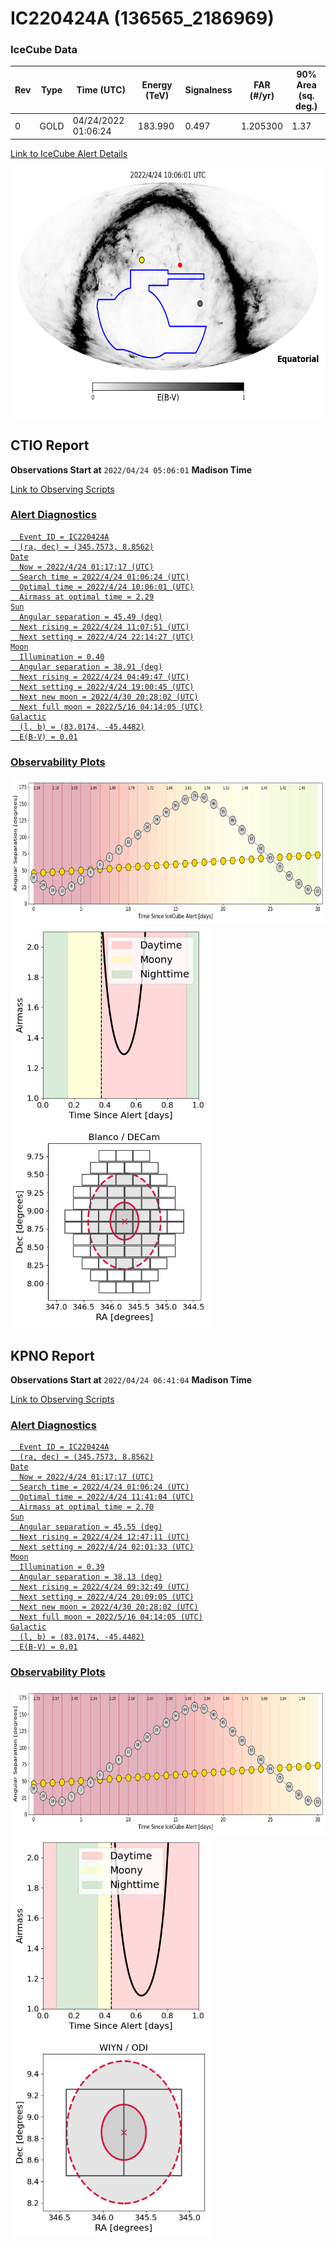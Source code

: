 # IC220424A (136565_2186969)

### IceCube Data

| Rev | Type | Time (UTC) | Energy (TeV) | Signalness | FAR (#/yr) | 90% Area (sq. deg.) |
| --- | --- | --- | --- | --- | --- | --- |
| 0 | GOLD | 04/24/2022  01:06:24 | 183.990 | 0.497 | 1.205300 | 1.37 |

<a href="https://gcn.gsfc.nasa.gov/gcn/notices_amon_g_b/136565_2186969.amon" target="_blank">Link to IceCube Alert Details</a>

<a href="https://rmorgan10.github.io/AlertMonitoring/IC220424A_0/CTIO_skymap.png" target="_blank">
  <img src="CTIO_skymap.png" alt="CTIO Skymap" style="width:700px;height:400px;">
</a>


## CTIO Report

**Observations Start at**  `2022/04/24 05:06:01`  **Madison Time**

<a href="https://github.com/rmorgan10/AlertMonitoring/blob/main/IC220424A_0/CTIO.json" target="_blank">Link to Observing Scripts

### Alert Diagnostics

```Event
  Event ID = IC220424A
  (ra, dec) = (345.7573, 8.8562)
Date
  Now = 2022/4/24 01:17:17 (UTC)
  Search time = 2022/4/24 01:06:24 (UTC)
  Optimal time = 2022/4/24 10:06:01 (UTC)
  Airmass at optimal time = 2.29
Sun
  Angular separation = 45.49 (deg)
  Next rising = 2022/4/24 11:07:51 (UTC)
  Next setting = 2022/4/24 22:14:27 (UTC)
Moon
  Illumination = 0.40
  Angular separation = 38.91 (deg)
  Next rising = 2022/4/24 04:49:47 (UTC)
  Next setting = 2022/4/24 19:00:45 (UTC)
  Next new moon = 2022/4/30 20:28:02 (UTC)
  Next full moon = 2022/5/16 04:14:05 (UTC)
Galactic
  (l, b) = (83.0174, -45.4482)
  E(B-V) = 0.01
```
### Observability Plots

<a href="https://rmorgan10.github.io/AlertMonitoring/IC220424A_0/CTIO_forecast.png" target="_blank">
  <img src="CTIO_forecast.png" alt="CTIO Forecast" style="width:700px;height:233px;">
</a>

<a href="https://rmorgan10.github.io/AlertMonitoring/IC220424A_0/CTIO_airmass.png" target="_blank">
  <img src="CTIO_airmass.png" alt="CTIO Airmass" style="width:320px;height:320px;">
</a>
<a href="https://rmorgan10.github.io/AlertMonitoring/IC220424A_0/CTIO_fov.png" target="_blank">
  <img src="CTIO_fov.png" alt="CTIO FoV" style="width:320px;height:320px;">
</a>


## KPNO Report

**Observations Start at**  `2022/04/24 06:41:04`  **Madison Time**

<a href="https://github.com/rmorgan10/AlertMonitoring/blob/main/IC220424A_0/KPNO.json" target="_blank">Link to Observing Scripts

### Alert Diagnostics

```Event
  Event ID = IC220424A
  (ra, dec) = (345.7573, 8.8562)
Date
  Now = 2022/4/24 01:17:17 (UTC)
  Search time = 2022/4/24 01:06:24 (UTC)
  Optimal time = 2022/4/24 11:41:04 (UTC)
  Airmass at optimal time = 2.70
Sun
  Angular separation = 45.55 (deg)
  Next rising = 2022/4/24 12:47:11 (UTC)
  Next setting = 2022/4/24 02:01:33 (UTC)
Moon
  Illumination = 0.39
  Angular separation = 38.13 (deg)
  Next rising = 2022/4/24 09:32:49 (UTC)
  Next setting = 2022/4/24 20:09:05 (UTC)
  Next new moon = 2022/4/30 20:28:02 (UTC)
  Next full moon = 2022/5/16 04:14:05 (UTC)
Galactic
  (l, b) = (83.0174, -45.4482)
  E(B-V) = 0.01
```
### Observability Plots

<a href="https://rmorgan10.github.io/AlertMonitoring/IC220424A_0/KPNO_forecast.png" target="_blank">
  <img src="KPNO_forecast.png" alt="KPNO Forecast" style="width:700px;height:233px;">
</a>

<a href="https://rmorgan10.github.io/AlertMonitoring/IC220424A_0/KPNO_airmass.png" target="_blank">
  <img src="KPNO_airmass.png" alt="KPNO Airmass" style="width:320px;height:320px;">
</a>
<a href="https://rmorgan10.github.io/AlertMonitoring/IC220424A_0/KPNO_fov.png" target="_blank">
  <img src="KPNO_fov.png" alt="KPNO FoV" style="width:320px;height:320px;">
</a>

